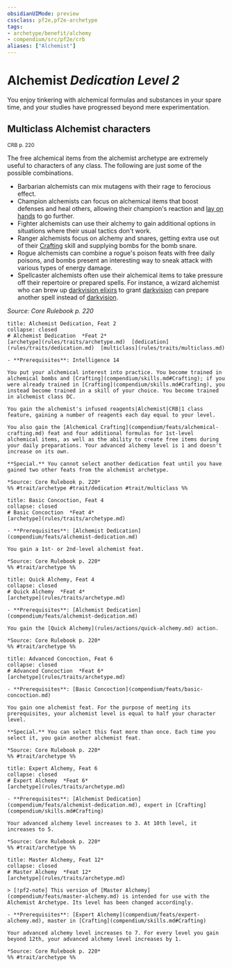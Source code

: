 ```yaml
---
obsidianUIMode: preview
cssclass: pf2e,pf2e-archetype
tags:
- archetype/benefit/alchemy
- compendium/src/pf2e/crb
aliases: ["Alchemist"]
---
```

# Alchemist *Dedication Level 2*  

You enjoy tinkering with alchemical formulas and substances in your spare time, and your studies have progressed beyond mere experimentation.

## Multiclass Alchemist characters
<sup>CRB p. 220</sup>

The free alchemical items from the alchemist archetype are extremely useful to characters of any class. The following are just some of the possible combinations.

- Barbarian alchemists can mix mutagens with their rage to ferocious effect.
- Champion alchemists can focus on alchemical items that boost defenses and heal others, allowing their champion's reaction and [lay on hands](compendium/spells/lay-on-hands.md) to go further.
- Fighter alchemists can use their alchemy to gain additional options in situations where their usual tactics don't work.
- Ranger alchemists focus on alchemy and snares, getting extra use out of their [Crafting](compendium/skills.md#Crafting) skill and supplying bombs for the bomb snare.
- Rogue alchemists can combine a rogue's poison feats with free daily poisons, and bombs present an interesting way to sneak attack with various types of energy damage.
- Spellcaster alchemists often use their alchemical items to take pressure off their repertoire or prepared spells. For instance, a wizard alchemist who can brew up [darkvision elixirs](compendium/equipment/items/darkvision-elixir.md) to grant [darkvision](rules/abilities/darkvision.md) can prepare another spell instead of [darkvision](compendium/spells/darkvision.md).

*Source: Core Rulebook p. 220*

```ad-embed-feat
title: Alchemist Dedication, Feat 2
collapse: closed
# Alchemist Dedication  *Feat 2*  
[archetype](rules/traits/archetype.md)  [dedication](rules/traits/dedication.md)  [multiclass](rules/traits/multiclass.md)  

- **Prerequisites**: Intelligence 14

You put your alchemical interest into practice. You become trained in alchemical bombs and [Crafting](compendium/skills.md#Crafting); if you were already trained in [Crafting](compendium/skills.md#Crafting), you instead become trained in a skill of your choice. You become trained in alchemist class DC.

You gain the alchemist's infused reagents|Alchemist|CRB|1 class feature, gaining a number of reagents each day equal to your level.

You also gain the [Alchemical Crafting](compendium/feats/alchemical-crafting.md) feat and four additional formulas for 1st-level alchemical items, as well as the ability to create free items during your daily preparations. Your advanced alchemy level is 1 and doesn't increase on its own.

**Special.** You cannot select another dedication feat until you have gained two other feats from the alchemist archetype.

*Source: Core Rulebook p. 220*  
%% #trait/archetype #trait/dedication #trait/multiclass %%
```  

```ad-embed-feat
title: Basic Concoction, Feat 4
collapse: closed
# Basic Concoction  *Feat 4*  
[archetype](rules/traits/archetype.md)  

- **Prerequisites**: [Alchemist Dedication](compendium/feats/alchemist-dedication.md)

You gain a 1st- or 2nd-level alchemist feat.

*Source: Core Rulebook p. 220*  
%% #trait/archetype %%
```  

```ad-embed-feat
title: Quick Alchemy, Feat 4
collapse: closed
# Quick Alchemy  *Feat 4*  
[archetype](rules/traits/archetype.md)  

- **Prerequisites**: [Alchemist Dedication](compendium/feats/alchemist-dedication.md)

You gain the [Quick Alchemy](rules/actions/quick-alchemy.md) action.

*Source: Core Rulebook p. 220*  
%% #trait/archetype %%
```  

```ad-embed-feat
title: Advanced Concoction, Feat 6
collapse: closed
# Advanced Concoction  *Feat 6*  
[archetype](rules/traits/archetype.md)  

- **Prerequisites**: [Basic Concoction](compendium/feats/basic-concoction.md)

You gain one alchemist feat. For the purpose of meeting its prerequisites, your alchemist level is equal to half your character level.

**Special.** You can select this feat more than once. Each time you select it, you gain another alchemist feat.

*Source: Core Rulebook p. 220*  
%% #trait/archetype %%
```  

```ad-embed-feat
title: Expert Alchemy, Feat 6
collapse: closed
# Expert Alchemy  *Feat 6*  
[archetype](rules/traits/archetype.md)  

- **Prerequisites**: [Alchemist Dedication](compendium/feats/alchemist-dedication.md), expert in [Crafting](compendium/skills.md#Crafting)

Your advanced alchemy level increases to 3. At 10th level, it increases to 5.

*Source: Core Rulebook p. 220*  
%% #trait/archetype %%
```  

```ad-embed-feat
title: Master Alchemy, Feat 12*
collapse: closed
# Master Alchemy  *Feat 12*  
[archetype](rules/traits/archetype.md)  

> [!pf2-note] This version of [Master Alchemy](compendium/feats/master-alchemy.md) is intended for use with the Alchemist Archetype. Its level has been changed accordingly.

- **Prerequisites**: [Expert Alchemy](compendium/feats/expert-alchemy.md), master in [Crafting](compendium/skills.md#Crafting)

Your advanced alchemy level increases to 7. For every level you gain beyond 12th, your advanced alchemy level increases by 1.

*Source: Core Rulebook p. 220*  
%% #trait/archetype %%
```